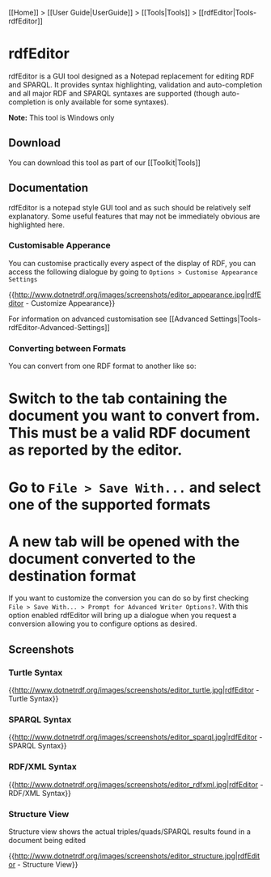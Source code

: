 [[Home]] > [[User Guide|UserGuide]] > [[Tools|Tools]] > [[rdfEditor|Tools-rdfEditor]]

# rdfEditor 

rdfEditor is a GUI tool designed as a Notepad replacement for editing RDF and SPARQL. It provides syntax highlighting, validation and auto-completion and all major RDF and SPARQL syntaxes are supported (though auto-completion is only available for some syntaxes).

**Note:** This tool is Windows only

## Download 

You can download this tool as part of our [[Toolkit|Tools]]

## Documentation 

rdfEditor is a notepad style GUI tool and as such should be relatively self explanatory.  Some useful features that may not be immediately obvious are highlighted here.

### Customisable Apperance 

You can customise practically every aspect of the display of RDF, you can access the following dialogue by going to `Options > Customise Appearance Settings`

{{http://www.dotnetrdf.org/images/screenshots/editor_appearance.jpg|rdfEditor - Customize Appearance}}

For information on advanced customisation see [[Advanced Settings|Tools-rdfEditor-Advanced-Settings]]

### Converting between Formats 

You can convert from one RDF format to another like so:

# Switch to the tab containing the document you want to convert from.  This must be a valid RDF document as reported by the editor.
# Go to `File > Save With...` and select one of the supported formats
# A new tab will be opened with the document converted to the destination format

If you want to customize the conversion you can do so by first checking `File > Save With... > Prompt for Advanced Writer Options?`.  With this option enabled rdfEditor will bring up a dialogue when you request a conversion allowing you to configure options as desired.

## Screenshots 

### Turtle Syntax 

{{http://www.dotnetrdf.org/images/screenshots/editor_turtle.jpg|rdfEditor - Turtle Syntax}}

### SPARQL Syntax 

{{http://www.dotnetrdf.org/images/screenshots/editor_sparql.jpg|rdfEditor - SPARQL Syntax}}

### RDF/XML Syntax 

{{http://www.dotnetrdf.org/images/screenshots/editor_rdfxml.jpg|rdfEditor - RDF/XML Syntax}}

### Structure View 

Structure view shows the actual triples/quads/SPARQL results found in a document being edited

{{http://www.dotnetrdf.org/images/screenshots/editor_structure.jpg|rdfEditor - Structure View}}


